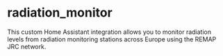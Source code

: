 # radiation_monitor
This custom Home Assistant integration allows you to monitor radiation levels from radiation monitoring stations across Europe using the REMAP JRC network.
